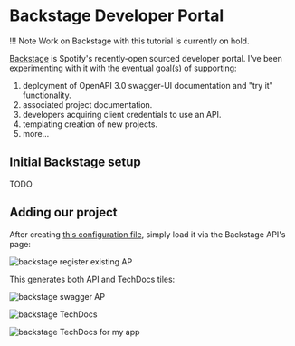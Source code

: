 # Backstage Developer Portal

!!! Note
    Work on Backstage with this tutorial is currently on hold.

[Backstage](https://backstage.io) is Spotify's recently-open sourced developer portal. I've been experimenting with
it with the eventual goal(s) of supporting:

1. deployment of OpenAPI 3.0 swagger-UI documentation and "try it" functionality.
1. associated project documentation.
1. developers acquiring client credentials to use an API.
1. templating creation of new projects.
1. more...

## Initial Backstage setup

TODO

## Adding our project

After creating [this configuration file]({{view_uri}}/docs/backstage/django-training-app.yaml),
simply load it via the Backstage API's page:

![backstage register existing AP](./media/backstage-register-api.png "registering an API")

This generates both API and TechDocs tiles:

![backstage swagger AP](./media/backstage-swagger.png "swagger API")

![backstage TechDocs](./media/backstage-techdocs.png "techdocs")

![backstage TechDocs for my app](./media/backstage-mkdocs.png "techdocs for my app")
